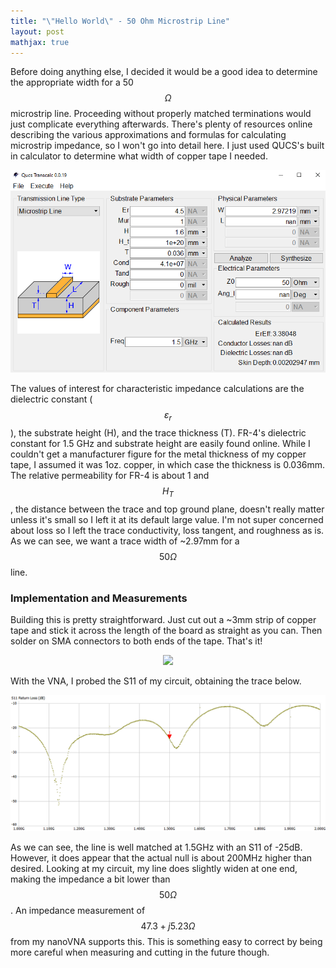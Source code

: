 ```yaml
---
title: "\"Hello World\" - 50 Ohm Microstrip Line"
layout: post
mathjax: true
---
```


Before doing anything else, I decided it would be a good idea to determine the appropriate width for a 50$$\Omega$$ microstrip line. Proceeding without properly matched terminations would just complicate everything afterwards. There's plenty of resources online describing the various approximations and formulas for calculating microstrip impedance, so I won't go into detail here. I just used QUCS's built in calculator to determine what width of copper tape I needed. 

<div align="center">
  <img src="\assets\microstrip_50ohm_calc.png" width="600"/>
</div>

The values of interest for characteristic impedance calculations are the dielectric constant ($$\varepsilon_r$$), the substrate height (H), and the trace thickness (T). FR-4's dielectric constant for 1.5 GHz and substrate height are easily found online. While I couldn't get a manufacturer figure for the metal thickness of my copper tape, I assumed it was 1oz. copper, in which case the thickness is 0.036mm. The relative permeability for FR-4 is about 1 and $$H_T$$, the distance between the trace and top ground plane, doesn't really matter unless it's small so I left it at its default large value. I'm not super concerned about loss so I left the trace conductivity, loss tangent, and roughness as is. As we can see, we want a trace width of ~2.97mm for a $$50\Omega$$ line.

### Implementation and Measurements

Building this is pretty straightforward. Just cut out a ~3mm strip of copper tape and stick it across the length of the board as straight as you can. Then solder on SMA connectors to both ends of the tape. That's it! 

<div align="center">
  <img src="\assets\50_ohm_line_circuit.png" width="500"/>
</div>

With the VNA, I probed the S11 of my circuit, obtaining the trace below. 

<div align="center">
  <img src="\assets\50_ohm_line_s11_graph.png" width="750"/>
</div>

As we can see, the line is well matched at 1.5GHz with an S11 of -25dB. However, it does appear that the actual null is about 200MHz higher than desired. Looking at my circuit, my line does slightly widen at one end, making the impedance a bit lower than $$50\Omega$$. An impedance measurement of $$47.3 + j5.23\Omega$$ from my nanoVNA supports this. This is something easy to correct by being more careful when measuring and cutting in the future though. 